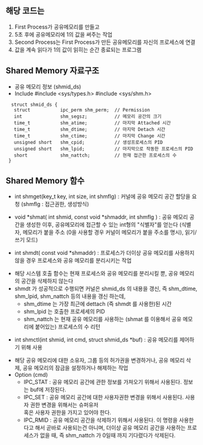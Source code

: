 ## 해당 코드는 
1. First Process가 공유메모리를 만들고 
2. 5초 후에 공유메모리에 1의 값을 써주는 작업 
3. Second Process는 First Process가 만든 공유메모리를 자신의 프로세스에 연결
4. 값을 계속 읽다가 1의 값이 읽히는 순간 종료되는 프로그램

## Shared Memory 자료구조 
 - 공유 메모리 정보 (shmid_ds)
 - Include
   #include <sys/types.h>
   #include <sys/shm.h>
``` 
  struct shmid_ds {
   struct           ipc_perm shm_perm;  // Permission
   int              shm_segsz;          // 메모리 공간의 크기
   time_t           shm_atime;          // 마지막 Attached 시간
   time_t           shm_dtime;          // 마지막 Detach 시간
   time_t           shm_ctime;          // 마지막 Change 시간
   unsigned short   shm_cpid;           // 생성프로세스의 PID
   unsigned short   shm_lpid;           // 마지막으로 작동한 프로세스의 PID
   short            shm_nattch;         // 현재 접근한 프로세스의 수
 }
```
## Shared Memory 함수
 - int shmget(key_t key, int size, int shmflg)
  : 커널에 공유 메모리 공간 할당을 요청 (shmflg : 접근권한, 생성방식)

 - void *shmat( int shmid, const void *shmaddr, int shmflg )
  : 공유 메모리 공간을 생성한 이후, 공유메모리에 접근할 수 있는 int형의 "식별자"를 얻는다
  (식별자, 메모리가 붙을 주소 (0을 사용할 경우 커널이 메모리가 붙을 주소를 명시), 읽기/쓰기 모드)

 - int shmdt( const void *shmaddr)
  : 프로세스가 더이상 공유 메모리를 사용하지 않을 경우 프로세스와 공유 메모리를 분리시키는 작업
  * 해당 시스템 호출 함수는 현재 프로세스와 공유 메모리를 분리시킬 뿐, 공유 메모리의 공간을 삭제하지 않는다
  * shmdt 가 성공적으로 수행되면 커널은 shmid_ds 의 내용을 갱신, 즉 shm_dtime, shm_lpid, shm_nattch 등의 내용을 갱신 하는데,
    * shm_dtime 는 가장 최근에 dettach (즉 shmdt 를 사용한)된 시간
    * shm_lpid 는 호출한 프로세세의 PID
    * shm_nattch 는 현재 공유 메모리를 사용하는 (shmat 를 이용해서 공유 메모리에 붙어있는) 프로세스의 수 리턴

 - int shmctl(int shmid, int cmd, struct shmid_ds *buf)
  : 공유 메모리를 제어하기 위해 사용
  * 해당 공유 메모리에 대한 소유자, 그룹 등의 허가권을 변경하거나, 공유 메모리 삭제, 공유 메모리의 잠금을 설정하거나 해제하는 작업
  * Option (cmd)
    * IPC_STAT : 공유 메모리 공간에 관한 정보를 가져오기 위해서 사용된다. 정보는 buf에 저장된다.
    * IPC_SET  : 공유 메모리 공간에 대한 사용자권한 변경을 위해서 사용된다. 사용자 권한 변경을 위해서는 슈퍼유저   
                 혹은 사용자 권한을 가지고 있어야 한다.
    * IPC_RMID : 공유 메모리 공간을 삭제하기 위해서 사용된다. 이 명령을 사용한다고 해서 곧바로 사용되는건 아니며,
                 더이상 공유 메모리 공간을 사용하는 프로세스가 없을 때, 즉 shm_nattch 가 0일때 까지 기다렸다가 삭제된다.